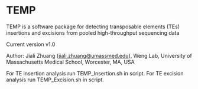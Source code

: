 TEMP
====

TEMP is a software package for detecting transposable elements (TEs)  insertions and excisions from pooled high-throughput sequencing data

Current version v1.0

Author: Jiali Zhuang (jiali.zhuang@umassmed.edu), Weng Lab, University of Massachusetts Medical School, Worcester, MA, USA

For TE insertion analysis run TEMP_Insertion.sh in script.
For TE excision analysis run TEMP_Excision.sh in script.
